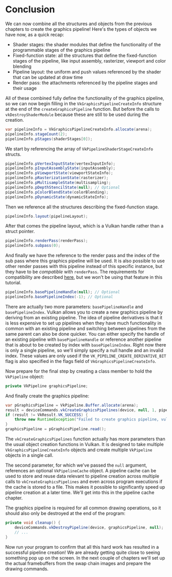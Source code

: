 # Conclusion

We can now combine all the structures and objects from the previous chapters to create the graphics pipeline! Here's the types of objects we have now, as a quick recap:

- Shader stages: the shader modules that define the functionality of the programmable stages of the graphics pipeline
- Fixed-function state: all the structures that define the fixed-function stages of the pipeline, like input assembly, rasterizer, viewport and color blending
- Pipeline layout: the uniform and push values referenced by the shader that can be updated at draw time
- Render pass: the attachments referenced by the pipeline stages and their usage

All of these combined fully define the functionality of the graphics pipeline, so we can now begin filling in the `VkGraphicsPipelineCreateInfo` structure at the end of the `createGraphicsPipeline` function. But before the calls to `vkDestroyShaderModule` because these are still to be used during the creation.

```java
var pipelineInfo = VkGraphicsPipelineCreateInfo.allocate(arena);
pipelineInfo.stageCount(2);
pipelineInfo.pStages(shaderStages[0]);
```

We start by referencing the array of `VkPipelineShaderStageCreateInfo` structs.

```java
pipelineInfo.pVertexInputState(vertexInputInfo);
pipelineInfo.pInputAssemblyState(inputAssembly);
pipelineInfo.pViewportState(viewportStateInfo);
pipelineInfo.pRasterizationState(rasterizer);
pipelineInfo.pMultisampleState(multisampling);
pipelineInfo.pDepthStencilState(null); // Optional
pipelineInfo.pColorBlendState(colorBlending);
pipelineInfo.pDynamicState(dynamicStateInfo);
```

Then we reference all the structures describing the fixed-function stage.

```java
pipelineInfo.layout(pipelineLayout);
```

After that comes the pipeline layout, which is a Vulkan handle rather than a struct pointer.

```java
pipelineInfo.renderPass(renderPass);
pipelineInfo.subpass(0);
```

And finally we have the reference to the render pass and the index of the sub pass where this graphics pipeline will be used. It is also possible to use other render passes with this pipeline instead of this specific instance, but they have to be *compatible* with `renderPass`. The requirements for compatibility are described [here](https://www.khronos.org/registry/vulkan/specs/1.3-extensions/html/chap8.html#renderpass-compatibility), but we won't be using that feature in this tutorial.

```java
pipelineInfo.basePipelineHandle(null); // Optional
pipelineInfo.basePipelineIndex(-1); // Optional
```

There are actually two more parameters: `basePipelineHandle` and `basePipelineIndex`. Vulkan allows you to create a new graphics pipeline by deriving from an existing pipeline. The idea of pipeline derivatives is that it is less expensive to set up pipelines when they have much functionality in common with an existing pipeline and switching between pipelines from the same parent can also be done quicker. You can either specify the handle of an existing pipeline with `basePipelineHandle` or reference another pipeline that is about to be created by index with `basePipelineIndex`. Right now there is only a single pipeline, so we'll simply specify a null handle and an invalid index. These values are only used if the `VK_PIPELINE_CREATE_DERIVATIVE_BIT` flag is also specified in the flags field of `VkGraphicsPipelineCreateInfo`.

Now prepare for the final step by creating a class member to hold the `VkPipeline` object:

```java
private VkPipeline graphicsPipeline;
```

And finally create the graphics pipeline:

```java
var pGraphicsPipeline = VkPipeline.Buffer.allocate(arena);
result = deviceCommands.vkCreateGraphicsPipelines(device, null, 1, pipelineInfo, null, pGraphicsPipeline);
if (result != VkResult.VK_SUCCESS) {
    throw new RuntimeException("Failed to create graphics pipeline, vulkan error code: " + VkResult.explain(result));
}
graphicsPipeline = pGraphicsPipeline.read();
```

The `vkCreateGraphicsPipelines` function actually has more parameters than the usual object creation functions in Vulkan. It is designed to take multiple `VkGraphicsPipelineCreateInfo` objects and create multiple `VkPipeline` objects in a single call.

The second parameter, for which we've passed the `null` argument, references an optional `VkPipelineCache` object. A pipeline cache can be used to store and reuse data relevant to pipeline creation across multiple calls to `vkCreateGraphicsPipelines` and even across program executions if the cache is stored to a file. This makes it possible to significantly speed up pipeline creation at a later time. We'll get into this in the pipeline cache chapter.

The graphics pipeline is required for all common drawing operations, so it should also only be destroyed at the end of the program:

```java
private void cleanup() {
    deviceCommands.vkDestroyPipeline(device, graphicsPipeline, null);
    // ...
}
```

Now run your program to confirm that all this hard work has resulted in a successful pipeline creation! We are already getting quite close to seeing something pop up on the screen. In the next couple of chapters we'll set up the actual framebuffers from the swap chain images and prepare the drawing commands.
